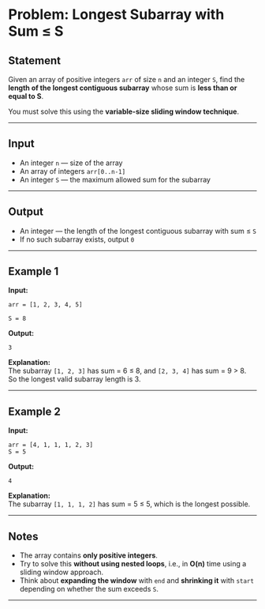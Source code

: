 # Problem: Longest Subarray with Sum ≤ S

## Statement

Given an array of positive integers `arr` of size `n` and an integer `S`, find the **length of the longest contiguous subarray** whose sum is **less than or equal to S**.

You must solve this using the **variable-size sliding window technique**.

---

## Input

- An integer `n` — size of the array  
- An array of integers `arr[0..n-1]`  
- An integer `S` — the maximum allowed sum for the subarray

---

## Output

- An integer — the length of the longest contiguous subarray with sum ≤ `S`  
- If no such subarray exists, output `0`

---

## Example 1

**Input:**  
```
arr = [1, 2, 3, 4, 5]

S = 8
```

**Output:**  
```
3
```

**Explanation:**  
The subarray `[1, 2, 3]` has sum = 6 ≤ 8, and `[2, 3, 4]` has sum = 9 > 8.  
So the longest valid subarray length is 3.

---

## Example 2

**Input:**  
```
arr = [4, 1, 1, 1, 2, 3]
S = 5
```

**Output:**  
```
4
```

**Explanation:**  
The subarray `[1, 1, 1, 2]` has sum = 5 ≤ 5, which is the longest possible.

---

## Notes

- The array contains **only positive integers**.
- Try to solve this **without using nested loops**, i.e., in **O(n)** time using a sliding window approach.
- Think about **expanding the window** with `end` and **shrinking it** with `start` depending on whether the sum exceeds `S`.
---
